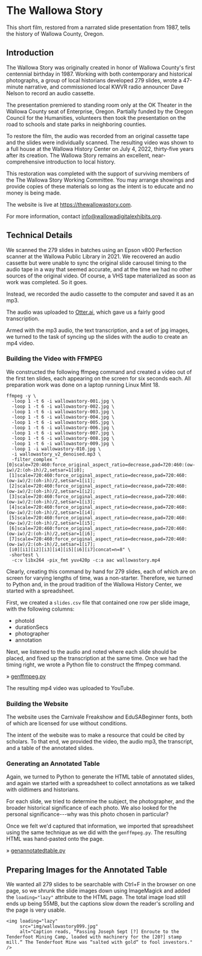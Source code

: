 # The Wallowa Story

This short film, restored from a narrated slide presentation from 1987, tells the history of Wallowa County, Oregon.

## Introduction

The Wallowa Story was originally created in honor of Wallowa County's first centennial birthday in 1987. Working with both contemporary and historical photographs, a group of local historians developed 279 slides, wrote a 47-minute narrative, and commissioned local KWVR radio announcer Dave Nelson to record an audio cassette.

The presentation premiered to standing room only at the OK Theater in the Wallowa County seat of Enterprise, Oregon. Partially funded by the Oregon Council for the Humanities, volunteers then took the presentation on the road to schools and state parks in neighboring counties.

To restore the film, the audio was recorded from an original cassette tape and the slides were individually scanned. The resulting video was shown to a full house at the Wallowa History Center on July 4, 2022, thirty-five years after its creation. The Wallowa Story remains an excellent, near-comprehensive introduction to local history.

This restoration was completed with the support of surviving members of the The Wallowa Story Working Committee. You may arrange showings and provide copies of these materials so long as the intent is to educate and no money is being made.

The website is live at <a href="https://thewallowastory.com">https://thewallowastory.com</a>.

For more information, contact <a href="mailto:info@wallowadigitalexhibits.org">info@wallowadigitalexhibits.org</a>.

## Technical Details

We scanned the 279 slides in batches using an Epson v800 Perfection scanner at the Wallowa Public Library in 2021. We recovered an audio cassette but were unable to sync the original slide carousel timing to the audio tape in a way that seemed accurate, and at the time we had no other sources of the original video. Of course, a VHS tape materialized as soon as work was completed. So it goes.

Instead, we recorded the audio cassette to the computer and saved it as an mp3. 

The audio was uploaded to <a href="https://otter.ai">Otter.ai</a>, which gave us a fairly good transcription.

Armed with the mp3 audio, the text transcription, and a set of jpg images, we turned to the task of syncing up the slides with the audio to create an mp4 video.

### Building the Video with FFMPEG

We constructed the following ffmpeg command and created a video out of the first ten slides, each appearing on the screen for six seconds each. All preparation work was done on a laptop running Linux Mint 18. 

```
ffmpeg -y \
  -loop 1 -t 6 -i wallowastory-001.jpg \
  -loop 1 -t 6 -i wallowastory-002.jpg \
  -loop 1 -t 6 -i wallowastory-003.jpg \
  -loop 1 -t 6 -i wallowastory-004.jpg \
  -loop 1 -t 6 -i wallowastory-005.jpg \
  -loop 1 -t 6 -i wallowastory-006.jpg \
  -loop 1 -t 6 -i wallowastory-007.jpg \
  -loop 1 -t 6 -i wallowastory-008.jpg \
  -loop 1 -t 6 -i wallowastory-009.jpg \
  -loop 1 -i wallowastory-010.jpg \
  -i wallowastory_v2_denoised.mp3 \
  -filter_complex "[0]scale=720:460:force_original_aspect_ratio=decrease,pad=720:460:(ow-iw)/2:(oh-ih)/2,setsar=1[i0];
 [1]scale=720:460:force_original_aspect_ratio=decrease,pad=720:460:(ow-iw)/2:(oh-ih)/2,setsar=1[i1];
 [2]scale=720:460:force_original_aspect_ratio=decrease,pad=720:460:(ow-iw)/2:(oh-ih)/2,setsar=1[i2];
 [3]scale=720:460:force_original_aspect_ratio=decrease,pad=720:460:(ow-iw)/2:(oh-ih)/2,setsar=1[i3];
 [4]scale=720:460:force_original_aspect_ratio=decrease,pad=720:460:(ow-iw)/2:(oh-ih)/2,setsar=1[i4];
 [5]scale=720:460:force_original_aspect_ratio=decrease,pad=720:460:(ow-iw)/2:(oh-ih)/2,setsar=1[i5];
 [6]scale=720:460:force_original_aspect_ratio=decrease,pad=720:460:(ow-iw)/2:(oh-ih)/2,setsar=1[i6];
 [7]scale=720:460:force_original_aspect_ratio=decrease,pad=720:460:(ow-iw)/2:(oh-ih)/2,setsar=1[i7];
 [i0][i1][i2][i3][i4][i5][i6][i7]concat=n=8" \
 -shortest \
  -c:v libx264 -pix_fmt yuv420p -c:a aac wallowastory.mp4
```

Clearly, creating this command by hand for 279 slides, each of which are on screen for varying lengths of time, was a non-starter. Therefore, we turned to Python and, in the proud tradition of the Wallowa History Center, we started with a spreadsheet.

First, we created a `slides.csv` file that contained one row per slide image, with the following columns:

- photoId
- durationSecs
- photographer
- annotation

Next, we listened to the audio and noted where each slide should be placed, and fixed up the transcription at the same time. Once we had the timing right, we wrote a Python file to construct the ffmpeg command.

&raquo; <a href="genffmpeg.py">genffmpeg.py</a>

The resulting mp4 video was uploaded to YouTube.

### Building the Website

The website uses the Carnivale Freakshow and EduSABeginner fonts, both of which are licensed for use without conditions. 

The intent of the website was to make a resource that could be cited by scholars. To that end, we provided the video, the audio mp3, the transcript, and a table of the annotated slides.

### Generating an Annotated Table

Again, we turned to Python to generate the HTML table of annotated slides, and again we started with a spreadsheet to collect annotations as we talked with oldtimers and historians. 

For each slide, we tried to determine the subject, the photographer, and the broader historical significance of each photo. We also looked for the personal significance---why was this photo chosen in particular? 

Once we felt we'd captured that information, we imported that spreadsheet using the same technique as we did with the `genffmpeg.py`. The resulting HTML was hand-pasted onto the page. 

&raquo; <a href="genannotatedtable.py">genannotatedtable.py</a>

## Preparing Images for the Annotated Table

We wanted all 279 slides to be searchable with Ctrl+F in the browser on one page, so we shrunk the slide images down using ImageMagick and added the `loading="lazy"` attribute to the HTML page. The total image load still ends up being 55MB, but the captions slow down the reader's scrolling and the page is very usable. 

```
<img loading="lazy"
     src="img/wallowastory099.jpg"
     alt="Caption reads, “Passing Joseph Sept [?] Enroute to the Tenderfoot Mining Camp, loaded with machinery for the [20?] stamp mill.“ The Tenderfoot Mine was “salted with gold“ to fool investors." />
```
